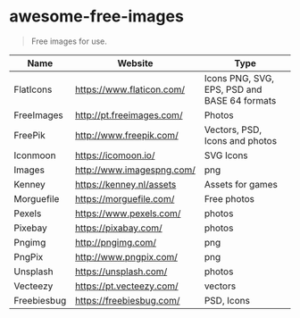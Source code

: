 # awesome-free-images
> Free images for use.

Name | Website | Type
------------ | ------- | --------
FlatIcons | https://www.flaticon.com/ | Icons PNG, SVG, EPS, PSD and BASE 64 formats
FreeImages | http://pt.freeimages.com/ | Photos
FreePik | http://www.freepik.com/ | Vectors, PSD, Icons and photos
Iconmoon | https://icomoon.io/ | SVG Icons
Images | http://www.imagespng.com/ | png
Kenney | https://kenney.nl/assets | Assets for games
Morguefile | https://morguefile.com/ | Free photos
Pexels | https://www.pexels.com/ | photos
Pixebay | https://pixabay.com/ | photos
Pngimg | http://pngimg.com/ | png
PngPix | http://www.pngpix.com/ | png
Unsplash | https://unsplash.com/ | photos
Vecteezy | https://pt.vecteezy.com/ | vectors
Freebiesbug | https://freebiesbug.com/ | PSD, Icons
